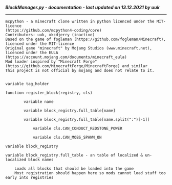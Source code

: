 ***BlockManager.py - documentation - last updated on 13.12.2021 by uuk***
___

    mcpython - a minecraft clone written in python licenced under the MIT-licence 
    (https://github.com/mcpython4-coding/core)
    Contributors: uuk, xkcdjerry (inactive)
    Based on the game of fogleman (https://github.com/fogleman/Minecraft), licenced under the MIT-licence
    Original game "minecraft" by Mojang Studios (www.minecraft.net), licenced under the EULA
    (https://account.mojang.com/documents/minecraft_eula)
    Mod loader inspired by "Minecraft Forge" (https://github.com/MinecraftForge/MinecraftForge) and similar
    This project is not official by mojang and does not relate to it.


    variable tag_holder

    function register_block(registry, cls)

            variable name

            variable block_registry.full_table[name]

            variable block_registry.full_table[name.split(":")[-1]]

                variable cls.CAN_CONDUCT_REDSTONE_POWER

                variable cls.CAN_MOBS_SPAWN_ON

    variable block_registry

    variable block_registry.full_table - an table of localized & un-localized block names
        
        Loads all blocks that should be loaded into the game
        Most registration should happen here so mods cannot load stuff too early into registries
